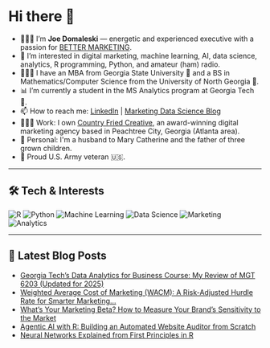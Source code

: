 # Hi there 👋

- 🙋🏻‍♂️ I’m **Joe Domaleski** — energetic and experienced executive with a passion for [BETTER MARKETING](https://blog.marketingdatascience.ai/a-better-marketing-manifesto-24b6541a6cb9).
- 👀 I’m interested in digital marketing, machine learning, AI, data science, analytics, R programming, Python, and amateur (ham) radio.
- 👨🏻‍🎓 I have an MBA from Georgia State University 🐾 and a BS in Mathematics/Computer Science from the University of North Georgia 🦅.
- 📊 I’m currently a student in the MS Analytics program at Georgia Tech 🐝.
- 📫 How to reach me: [LinkedIn](https://www.linkedin.com/in/joedom/) | [Marketing Data Science Blog](https://blog.marketingdatascience.ai)
- 👨🏻‍💻 Work: I own [Country Fried Creative](https://countryfriedcreative.com), an award-winning digital marketing agency based in Peachtree City, Georgia (Atlanta area).
- 🏡 Personal: I'm a husband to Mary Catherine and the father of three grown children.
- 🫡 Proud U.S. Army veteran 🇺🇸.

---

## 🛠️ Tech & Interests

![R](https://img.shields.io/badge/R-276DC3?style=for-the-badge&logo=r&logoColor=white)
![Python](https://img.shields.io/badge/Python-3776AB?style=for-the-badge&logo=python&logoColor=white)
![Machine Learning](https://img.shields.io/badge/Machine_Learning-FF6F00?style=for-the-badge)
![Data Science](https://img.shields.io/badge/Data_Science-4CAF50?style=for-the-badge)
![Marketing](https://img.shields.io/badge/Marketing-0077B5?style=for-the-badge)
![Analytics](https://img.shields.io/badge/Analytics-03A9F4?style=for-the-badge)

---

## 📝 Latest Blog Posts
<!-- BLOG-POST-LIST:START -->
- [Georgia Tech’s Data Analytics for Business Course: My Review of MGT 6203 &lpar;Updated for 2025&rpar;](https://medium.com/@marketingdatascience/georgia-techs-data-analytics-for-business-course-my-review-of-mgt-6203-updated-for-2025-96fb2697e54a?source=rss-3e624457f65a------2)
- [Weighted Average Cost of Marketing &lpar;WACM&rpar;: A Risk-Adjusted Hurdle Rate for Smarter Marketing…](https://medium.com/@marketingdatascience/weighted-average-cost-of-marketing-wacm-a-risk-adjusted-hurdle-rate-for-smarter-marketing-948b05e45186?source=rss-3e624457f65a------2)
- [What’s Your Marketing Beta? How to Measure Your Brand’s Sensitivity to the Market](https://medium.com/@marketingdatascience/whats-your-marketing-beta-how-to-measure-your-brand-s-sensitivity-to-the-market-3d90cbbdfec8?source=rss-3e624457f65a------2)
- [Agentic AI with R: Building an Automated Website Auditor from Scratch](https://medium.com/@marketingdatascience/agentic-ai-with-r-building-an-automated-website-auditor-from-scratch-1a42d0bd7bae?source=rss-3e624457f65a------2)
- [Neural Networks Explained from First Principles in R](https://medium.com/@marketingdatascience/neural-networks-explained-from-first-principles-in-r-795bc158cf37?source=rss-3e624457f65a------2)
<!-- BLOG-POST-LIST:END -->
